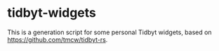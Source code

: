 # tidbyt-widgets

This is a generation script for some personal Tidbyt widgets, based on https://github.com/tmcw/tidbyt-rs.
